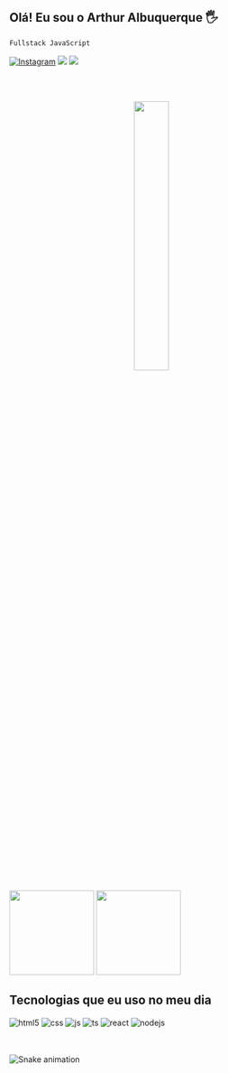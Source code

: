 ## Olá! Eu sou o Arthur Albuquerque 🖐️

```css
Fullstack JavaScript
```

[![Instagram](https://img.shields.io/badge/Instagram-E4405F?style=for-the-badge&logo=instagram&logoColor=white)](https://instagram.com/arthuur.alb?utm_source=qr)
<a href = "mailto:arthur.alb7858@gmail.com"><img src="https://img.shields.io/badge/-Gmail-%23333?style=for-the-badge&logo=gmail&logoColor=white" target="_blank"></a>
<a href="https://www.linkedin.com/in/arthur-albuquerque-b33a77265/" target="_blank"><img src="https://img.shields.io/badge/-LinkedIn-%230077B5?style=for-the-badge&logo=linkedin&logoColor=white" target="_blank"></a>

<br><br>

<div align="center"> 
  <img  src="https://media0.giphy.com/media/bGgsc5mWoryfgKBx1u/giphy.gif?cid=ecf05e477sst09gk63o0p2rxf4kw40jw9oxs14865vyk8jfb&ep=v1_gifs_search&rid=giphy.gif&ct=g" width="35%">
  </div>
  <br><br>
<div>
  
  <img  height="150em" src="https://github-readme-stats.vercel.app/api?username=Arthuuralb&show_icons=true&theme=rose_pine&include_all_commits=true&count_private=true"/>
  <img  height="150em" src="https://github-readme-stats.vercel.app/api/top-langs/?username=Arthuuralb&layout=compact&langs_count=16&theme=rose_pine"/>
  
</div>

## Tecnologias que eu uso no meu dia

<div style="display: inline_block">
  <img align="center" alt="html5" src="https://img.shields.io/badge/HTML5-E34F26?style=for-the-badge&logo=html5&logoColor=white" />
  <img align="center" alt="css" src="https://img.shields.io/badge/CSS3-1572B6?style=for-the-badge&logo=css3&logoColor=white" />
  <img align="center" alt="js" src="https://img.shields.io/badge/JavaScript-F7DF1E?style=for-the-badge&logo=javascript&logoColor=black" />
  <img align="center" alt="ts" src="https://img.shields.io/badge/TypeScript-007ACC?style=for-the-badge&logo=typescript&logoColor=white" />
  <img align="center" alt="react" src="https://img.shields.io/badge/React-20232A?style=for-the-badge&logo=react&logoColor=61DAFB" />
  <img align="center" alt="nodejs" src="https://img.shields.io/badge/Node.js-43853D?style=for-the-badge&logo=node.js&logoColor=white" />
</div><br/>

<br>


  
![Snake animation](https://github.com/LuigiGF/LuigiGF/blob/output/github-contribution-grid-snake.svg)
